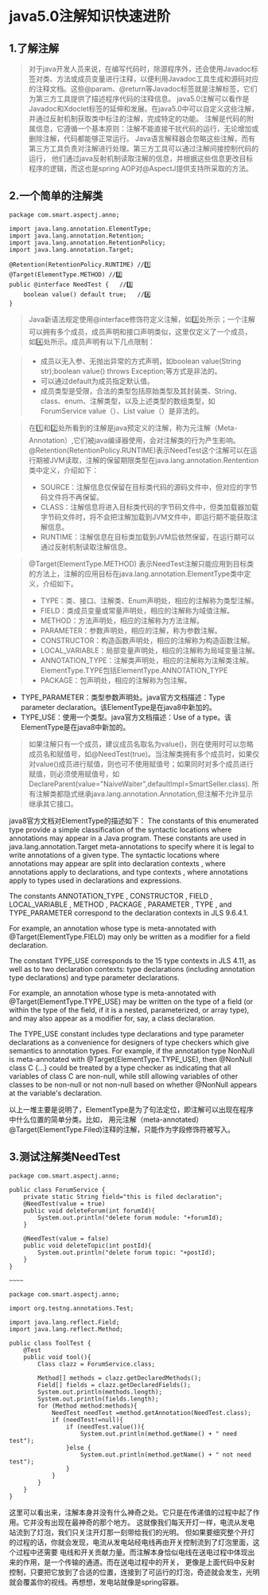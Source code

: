 # java5.0注解知识快速进阶
## 1.了解注解
>对于java开发人员来说，在编写代码时，除源程序外，还会使用Javadoc标签对类、方法或成员变量进行注释，以便利用Javadoc工具生成和源码对应的注释文档。这些@param、@return等Javadoc标签就是注解标签，它们为第三方工具提供了描述程序代码的注释信息。
java5.0注解可以看作是Javadoc和Xdoclet标签的延伸和发展。在java5.0中可以自定义这些注解，并通过反射机制获取类中标注的注解，完成特定的功能。
注解是代码的附属信息，它遵循一个基本原则：注解不能直接干扰代码的运行，无论增加或删除注解，代码都能够正常运行。
Java语言解释器会忽略这些注解，而有第三方工具负责对注解进行处理。第三方工具可以通过注解间接控制代码的运行，
他们通过java反射机制读取注解的信息，并根据这些信息更改目标程序的逻辑，而这也是spring AOP对@AspectJ提供支持所采取的方法。
## 2.一个简单的注解类
```
package com.smart.aspectj.anno;

import java.lang.annotation.ElementType;
import java.lang.annotation.Retention;
import java.lang.annotation.RetentionPolicy;
import java.lang.annotation.Target;

@Retention(RetentionPolicy.RUNTIME) //1️⃣
@Target(ElementType.METHOD) //2️⃣
public @interface NeedTest {   //3️⃣
    boolean value() default true;   //4️⃣
}
```

>Java新语法规定使用@interface修饰符定义注解，如3️⃣处所示；一个注解可以拥有多个成员，成员声明和接口声明类似，这里仅定义了一个成员，
如4️⃣处所示。成员声明有以下几点限制：

>- 成员以无入参、无抛出异常的方式声明，如boolean value(String str);boolean value() throws Exception;等方式是非法的。
>- 可以通过default为成员指定默认值。
>- 成员类型是受限，合法的类型包括原始类型及其封装类、String、class、enum、注解类型，以及上述类型的数组类型，如
ForumService value（）、List value（）是非法的。

>在1️⃣和2️⃣处所看到的注解是java预定义的注解，称为元注解（Meta-Annotation）,它们被java编译器使用，会对注解类的行为产生影响。@Retention(RetentionPolicy.RUNTIME)表示NeedTest这个注解可以在运行期被JVM读取，注解的保留期限类型在java.lang.annotation.Rentention类中定义，介绍如下：
>- SOURCE：注解信息仅保留在目标类代码的源码文件中，但对应的字节码文件将不再保留。
>- CLASS：注解信息将进入目标类代码的字节码文件中，但类加载器加载字节码文件时，将不会把注解加载到JVM文件中，即运行期不能获取注解信息。
>- RUNTIME：注解信息在目标类加载到JVM后依然保留，在运行期可以通过反射机制读取注解信息。

>@Target(ElementType.METHOD) 表示NeedTest注解只能应用到目标类的方法上，注解的应用目标在java.lang.annotation.ElementType类中定义，介绍如下。
>- TYPE：类、接口、注解类、Enum声明处，相应的注解称为类型注解。
>- FIELD：类成员变量或常量声明处，相应的注解称为域值注解。
>- METHOD：方法声明处，相应的注解称为方法注解。
>- PARAMETER：参数声明处，相应的注解，称为参数注解。
>- CONSTRUCTOR：构造函数声明处，相应的注解称为构造函数注解。
>- LOCAL_VARIABLE：局部变量声明处，相应的注解称为局域变量注解。
>- ANNOTATION_TYPE：注解类声明处，相应的注解称为注解类注解。ElementType.TYPE包括ElementType.ANNOTATION_TYPE
>- PACKAGE：包声明处，相应的注解称为包注解。
- TYPE_PARAMETER：类型参数声明处。java官方文档描述：Type parameter declaration。该ElementType是在java8中新加的。
- TYPE_USE：使用一个类型。java官方文档描述：Use of a type。该ElementType是在java8中新加的。

>如果注解只有一个成员，建议成员名取名为value()，则在使用时可以忽略成员名和赋值号，如@NeedTest(true)。当注解类拥有多个成员时，如果仅
对value()成员进行赋值，则也可不使用赋值号；如果同时对多个成员进行赋值，则必须使用赋值号，如DeclareParent(value="NaiveWaiter",defaultImpl=SmartSeller.class).
所有注解类都隐式继承java.lang.annotation.Annotation,但注解不允许显示继承其它接口。

java8官方文档对ElementType的描述如下：
The constants of this enumerated type provide a simple classification of the syntactic locations where annotations may appear in a Java program. These constants are used in java.lang.annotation.Target meta-annotations to specify where it is legal to write annotations of a given type.
The syntactic locations where annotations may appear are split into declaration contexts , where annotations apply to declarations, and type contexts , where annotations apply to types used in declarations and expressions.

The constants ANNOTATION_TYPE , CONSTRUCTOR , FIELD , LOCAL_VARIABLE , METHOD , PACKAGE , PARAMETER , TYPE , and TYPE_PARAMETER correspond to the declaration contexts in JLS 9.6.4.1.

For example, an annotation whose type is meta-annotated with @Target(ElementType.FIELD) may only be written as a modifier for a field declaration.

The constant TYPE_USE corresponds to the 15 type contexts in JLS 4.11, as well as to two declaration contexts: type declarations (including annotation type declarations) and type parameter declarations.

For example, an annotation whose type is meta-annotated with @Target(ElementType.TYPE_USE) may be written on the type of a field (or within the type of the field, if it is a nested, parameterized, or array type), and may also appear as a modifier for, say, a class declaration.

The TYPE_USE constant includes type declarations and type parameter declarations as a convenience for designers of type checkers which give semantics to annotation types. For example, if the annotation type NonNull is meta-annotated with @Target(ElementType.TYPE_USE), then @NonNull class C {...} could be treated by a type checker as indicating that all variables of class C are non-null, while still allowing variables of other classes to be non-null or not non-null based on whether @NonNull appears at the variable's declaration.

以上一堆主要是说明了，ElementType是为了句法定位，即注解可以出现在程序中什么位置的简单分类。比如，
用元注解（meta-annotated）@Target(ElementType.Filed)注释的注解，只能作为字段修饰符被写入。

## 3.测试注解类NeedTest

```
package com.smart.aspectj.anno;

public class ForumService {
    private static String field="this is filed declaration";
    @NeedTest(value = true)
    public void deleteForum(int forumId){
        System.out.println("delete forum module: "+forumId);
    }

    @NeedTest(value = false)
    public void deleteTopic(int postId){
        System.out.println("delete forum topic: "+postId);
    }
}

~~~~

package com.smart.aspectj.anno;

import org.testng.annotations.Test;

import java.lang.reflect.Field;
import java.lang.reflect.Method;

public class ToolTest {
    @Test
    public void tool(){
        Class clazz = ForumService.class;

        Method[] methods = clazz.getDeclaredMethods();
        Field[] fields = clazz.getDeclaredFields();
        System.out.println(methods.length);
        System.out.println(fields.length);
        for (Method method:methods){
            NeedTest needTest =method.getAnnotation(NeedTest.class);
            if (needTest!=null){
                if (needTest.value()){
                    System.out.println(method.getName() + " need test");
                }else {
                    System.out.println(method.getName() + " not need test");
                }
            }
        }
    }
}

```

这里可以看出来，注解本身并没有什么神奇之处。它只是在传递值的过程中起了作用。它并没有出现在最神奇的那个地方。
这就像我们每天开灯一样，电流从发电站流到了灯泡，我们只关注开灯那一刻带给我们的光明。
但如果要细究整个开灯的过程的话，你就会发现，电流从发电站经电线再由开关控制流到了灯泡里面，这个过程中还需要
电线和开关贡献力量。而注解本身恰似电线在送电过程中体现出来的作用，是一个传输的通道。而在送电过程中的开关，
更像是上面代码中反射控制，只要把它放到了合适的位置，连接到了可运行的灯泡，奇迹就会发生，光明就会覆盖你的视线。再想想，发电站就像是spring容器。

